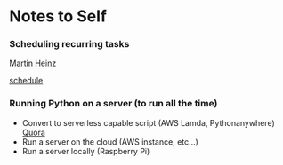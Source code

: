 # Notes to Self

### Scheduling recurring tasks
[Martin Heinz](https://martinheinz.dev/blog/39)

[schedule](https://schedule.readthedocs.io/en/stable/)

### Running Python on a server (to run all the time)
- Convert to serverless capable script (AWS Lamda, Pythonanywhere) [Quora](https://www.quora.com/How-do-I-keep-a-Python-script-running-24-7-without-leaving-my-computer-continuously-on)
- Run a server on the cloud (AWS instance, etc...)
- Run a server locally (Raspberry Pi)
